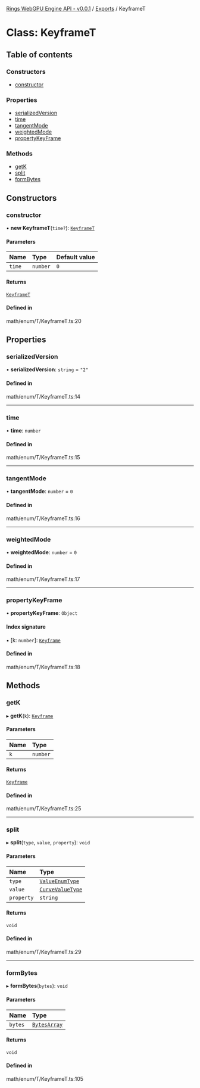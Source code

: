 [Rings WebGPU Engine API - v0.0.1](../README.md) / [Exports](../modules.md) / KeyframeT

# Class: KeyframeT

## Table of contents

### Constructors

- [constructor](KeyframeT.md#constructor)

### Properties

- [serializedVersion](KeyframeT.md#serializedversion)
- [time](KeyframeT.md#time)
- [tangentMode](KeyframeT.md#tangentmode)
- [weightedMode](KeyframeT.md#weightedmode)
- [propertyKeyFrame](KeyframeT.md#propertykeyframe)

### Methods

- [getK](KeyframeT.md#getk)
- [split](KeyframeT.md#split)
- [formBytes](KeyframeT.md#formbytes)

## Constructors

### constructor

• **new KeyframeT**(`time?`): [`KeyframeT`](KeyframeT.md)

#### Parameters

| Name | Type | Default value |
| :------ | :------ | :------ |
| `time` | `number` | `0` |

#### Returns

[`KeyframeT`](KeyframeT.md)

#### Defined in

math/enum/T/KeyframeT.ts:20

## Properties

### serializedVersion

• **serializedVersion**: `string` = `"2"`

#### Defined in

math/enum/T/KeyframeT.ts:14

___

### time

• **time**: `number`

#### Defined in

math/enum/T/KeyframeT.ts:15

___

### tangentMode

• **tangentMode**: `number` = `0`

#### Defined in

math/enum/T/KeyframeT.ts:16

___

### weightedMode

• **weightedMode**: `number` = `0`

#### Defined in

math/enum/T/KeyframeT.ts:17

___

### propertyKeyFrame

• **propertyKeyFrame**: `Object`

#### Index signature

▪ [k: `number`]: [`Keyframe`](Keyframe.md)

#### Defined in

math/enum/T/KeyframeT.ts:18

## Methods

### getK

▸ **getK**(`k`): [`Keyframe`](Keyframe.md)

#### Parameters

| Name | Type |
| :------ | :------ |
| `k` | `number` |

#### Returns

[`Keyframe`](Keyframe.md)

#### Defined in

math/enum/T/KeyframeT.ts:25

___

### split

▸ **split**(`type`, `value`, `property`): `void`

#### Parameters

| Name | Type |
| :------ | :------ |
| `type` | [`ValueEnumType`](../enums/ValueEnumType.md) |
| `value` | [`CurveValueType`](../modules.md#curvevaluetype) |
| `property` | `string` |

#### Returns

`void`

#### Defined in

math/enum/T/KeyframeT.ts:29

___

### formBytes

▸ **formBytes**(`bytes`): `void`

#### Parameters

| Name | Type |
| :------ | :------ |
| `bytes` | [`BytesArray`](BytesArray.md) |

#### Returns

`void`

#### Defined in

math/enum/T/KeyframeT.ts:105
